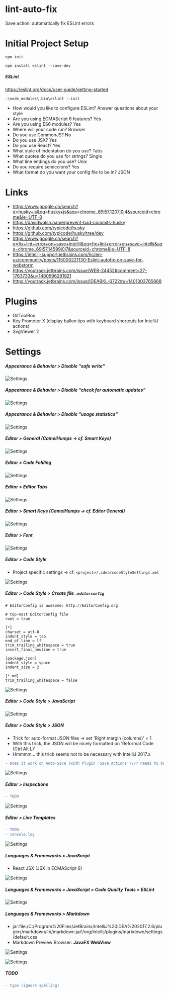# lint-auto-fix
Save action: automatically fix ESLint errors

# Initial Project Setup

`npm init`

`npm install eslint --save-dev`

##### ESLint

https://eslint.org/docs/user-guide/getting-started

`.\node_modules\.bin\eslint --init`

- How would you like to configure ESLint? Answer questions about your style
- Are you using ECMAScript 6 features? Yes
- Are you using ES6 modules? Yes
- Where will your code run? Browser
- Do you use CommonJS? No
- Do you use JSX? Yes
- Do you use React? Yes
- What style of indentation do you use? Tabs
- What quotes do you use for strings? Single
- What line endings do you use? Unix
- Do you require semicolons? Yes
- What format do you want your config file to be in? JSON

# Links

- https://www.google.ch/search?q=husky+js&oq=husky+js&aqs=chrome..69i57.1207j0j4&sourceid=chrome&ie=UTF-8
- https://davidwalsh.name/prevent-bad-commits-husky
- https://github.com/typicode/husky
- https://github.com/typicode/husky/tree/dev
- https://www.google.ch/search?q=fix+lint+error+on+save+intellij&oq=fix+lint+error+on+save+intellij&aqs=chrome..69i57.14599j0j7&sourceid=chrome&ie=UTF-8
- https://intellij-support.jetbrains.com/hc/en-us/community/posts/115000221130-Eslint-autofix-on-save-for-webstorm
- https://youtrack.jetbrains.com/issue/WEB-24452#comment=27-1763733&u=1480596291921
- https://youtrack.jetbrains.com/issue/IDEABKL-6722#u=1401303765668
 
# Plugins

- GitToolBox
- Key Promoter X (display ballon tips with keyboard shortcuts for IntelliJ actions)
- SvgViewer 2

# Settings

##### Appearance & Behavior > Disable "safe write"

![Settings](screenshots/22-11-_2017_09-11-22.png)

##### Appearance & Behavior > Disable "check for automatic updates"

![Settings](screenshots/22-11-_2017_09-48-09.png)

##### Appearance & Behavior > Disable "usage statistics"

![Settings](screenshots/22-11-_2017_09-51-43.png)

##### Editor > General (CamelHumps &rarr; cf. Smart Keys)

![Settings](screenshots/22-11-_2017_10-01-18.png)

##### Editor > Code Folding

![Settings](screenshots/22-11-_2017_09-54-36.png)

##### Editor > Editor Tabs

![Settings](screenshots/22-11-_2017_09-57-03.png)

##### Editor > Smart Keys (CamelHumps &rarr; cf. Editor General)

![Settings](screenshots/22-11-_2017_09-59-17.png)

##### Editor > Font

![Settings](screenshots/22-11-_2017_10-08-07.png)

##### Editor > Code Style

- Project specific settings &rarr; cf. `<project>/.idea/codeStyleSettings.xml`

![Settings](screenshots/22-11-_2017_10-11-07.png)

##### Editor > Code Style > Create file `.editorconfig`

```properties
# EditorConfig is awesome: http://EditorConfig.org

# top-most EditorConfig file
root = true

[*]
charset = utf-8
indent_style = tab
end_of_line = lf
trim_trailing_whitespace = true
insert_final_newline = true

[package.json]
indent_style = space
indent_size = 2

[*.md]
trim_trailing_whitespace = false
```

![Settings](screenshots/22-11-_2017_10-14-17.png)

##### Editor > Code Style > JavaScript

![Settings](screenshots/22-11-_2017_18-24-35.png)


##### Editor > Code Style > JSON

- Trick for auto-format JSON files &rarr; set 'Right margin (columns)' = 1
- With this trick, the JSON will be nicely formatted on 'Reformat Code (Ctrl Alt L)'
- Hmmmm... this trick seems not to be necessary with IntelliJ 2017.x

```diff
- Does it work on Auto-Save (with Plugin 'Save Actions')??? needs to be tested!!!
```

![Settings](screenshots/22-11-_2017_10-24-23.png)

##### Editor > Inspections

```diff
- TODO
```

![Settings](screenshots/)

##### Editor > Live Templates

```diff
- TODO
- console.log
```

![Settings](screenshots/)

##### Languages & Frameworks > JavaScript

- React JSX (JSX in ECMAScript 6)

![Settings](screenshots/22-11-_2017_12-46-49.png)

##### Languages & Frameworks > JavaScript > Code Quality Tools > ESLint

![Settings](screenshots/22-11-_2017_12-51-13.png)

##### Languages & Frameworks > Markdown

- jar:file:/C:/Program%20Files/JetBrains/IntelliJ%20IDEA%202017.2.6/plugins/markdown/lib/markdown.jar!/org/intellij/plugins/markdown/settings/default.css
- Markdown Preview Browser: **JavaFX WebView**

![Settings](screenshots/22-11-_2017_13-20-25.png)

![Settings](screenshots/22-11-_2017_13-21-15.png)

##### TODO

```diff
- typo (ignore spelling)
```
